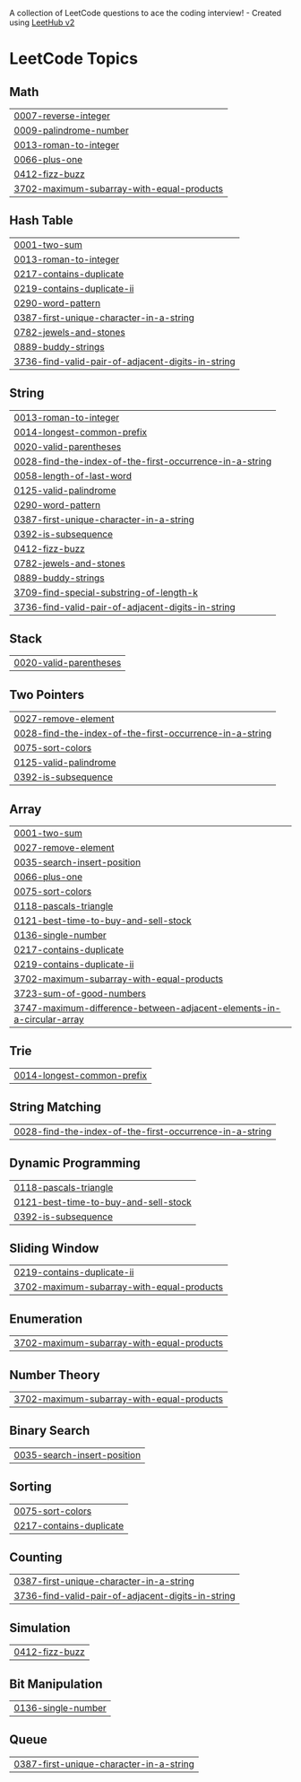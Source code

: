 A collection of LeetCode questions to ace the coding interview! - Created using [LeetHub v2](https://github.com/arunbhardwaj/LeetHub-2.0)
<!---LeetCode Topics Start-->
# LeetCode Topics
## Math
|  |
| ------- |
| [0007-reverse-integer](https://github.com/Shahnawazkhan423/LeetCode/tree/master/0007-reverse-integer) |
| [0009-palindrome-number](https://github.com/Shahnawazkhan423/LeetCode/tree/master/0009-palindrome-number) |
| [0013-roman-to-integer](https://github.com/Shahnawazkhan423/LeetCode/tree/master/0013-roman-to-integer) |
| [0066-plus-one](https://github.com/Shahnawazkhan423/LeetCode/tree/master/0066-plus-one) |
| [0412-fizz-buzz](https://github.com/Shahnawazkhan423/LeetCode/tree/master/0412-fizz-buzz) |
| [3702-maximum-subarray-with-equal-products](https://github.com/Shahnawazkhan423/LeetCode/tree/master/3702-maximum-subarray-with-equal-products) |
## Hash Table
|  |
| ------- |
| [0001-two-sum](https://github.com/Shahnawazkhan423/LeetCode/tree/master/0001-two-sum) |
| [0013-roman-to-integer](https://github.com/Shahnawazkhan423/LeetCode/tree/master/0013-roman-to-integer) |
| [0217-contains-duplicate](https://github.com/Shahnawazkhan423/LeetCode/tree/master/0217-contains-duplicate) |
| [0219-contains-duplicate-ii](https://github.com/Shahnawazkhan423/LeetCode/tree/master/0219-contains-duplicate-ii) |
| [0290-word-pattern](https://github.com/Shahnawazkhan423/LeetCode/tree/master/0290-word-pattern) |
| [0387-first-unique-character-in-a-string](https://github.com/Shahnawazkhan423/LeetCode/tree/master/0387-first-unique-character-in-a-string) |
| [0782-jewels-and-stones](https://github.com/Shahnawazkhan423/LeetCode/tree/master/0782-jewels-and-stones) |
| [0889-buddy-strings](https://github.com/Shahnawazkhan423/LeetCode/tree/master/0889-buddy-strings) |
| [3736-find-valid-pair-of-adjacent-digits-in-string](https://github.com/Shahnawazkhan423/LeetCode/tree/master/3736-find-valid-pair-of-adjacent-digits-in-string) |
## String
|  |
| ------- |
| [0013-roman-to-integer](https://github.com/Shahnawazkhan423/LeetCode/tree/master/0013-roman-to-integer) |
| [0014-longest-common-prefix](https://github.com/Shahnawazkhan423/LeetCode/tree/master/0014-longest-common-prefix) |
| [0020-valid-parentheses](https://github.com/Shahnawazkhan423/LeetCode/tree/master/0020-valid-parentheses) |
| [0028-find-the-index-of-the-first-occurrence-in-a-string](https://github.com/Shahnawazkhan423/LeetCode/tree/master/0028-find-the-index-of-the-first-occurrence-in-a-string) |
| [0058-length-of-last-word](https://github.com/Shahnawazkhan423/LeetCode/tree/master/0058-length-of-last-word) |
| [0125-valid-palindrome](https://github.com/Shahnawazkhan423/LeetCode/tree/master/0125-valid-palindrome) |
| [0290-word-pattern](https://github.com/Shahnawazkhan423/LeetCode/tree/master/0290-word-pattern) |
| [0387-first-unique-character-in-a-string](https://github.com/Shahnawazkhan423/LeetCode/tree/master/0387-first-unique-character-in-a-string) |
| [0392-is-subsequence](https://github.com/Shahnawazkhan423/LeetCode/tree/master/0392-is-subsequence) |
| [0412-fizz-buzz](https://github.com/Shahnawazkhan423/LeetCode/tree/master/0412-fizz-buzz) |
| [0782-jewels-and-stones](https://github.com/Shahnawazkhan423/LeetCode/tree/master/0782-jewels-and-stones) |
| [0889-buddy-strings](https://github.com/Shahnawazkhan423/LeetCode/tree/master/0889-buddy-strings) |
| [3709-find-special-substring-of-length-k](https://github.com/Shahnawazkhan423/LeetCode/tree/master/3709-find-special-substring-of-length-k) |
| [3736-find-valid-pair-of-adjacent-digits-in-string](https://github.com/Shahnawazkhan423/LeetCode/tree/master/3736-find-valid-pair-of-adjacent-digits-in-string) |
## Stack
|  |
| ------- |
| [0020-valid-parentheses](https://github.com/Shahnawazkhan423/LeetCode/tree/master/0020-valid-parentheses) |
## Two Pointers
|  |
| ------- |
| [0027-remove-element](https://github.com/Shahnawazkhan423/LeetCode/tree/master/0027-remove-element) |
| [0028-find-the-index-of-the-first-occurrence-in-a-string](https://github.com/Shahnawazkhan423/LeetCode/tree/master/0028-find-the-index-of-the-first-occurrence-in-a-string) |
| [0075-sort-colors](https://github.com/Shahnawazkhan423/LeetCode/tree/master/0075-sort-colors) |
| [0125-valid-palindrome](https://github.com/Shahnawazkhan423/LeetCode/tree/master/0125-valid-palindrome) |
| [0392-is-subsequence](https://github.com/Shahnawazkhan423/LeetCode/tree/master/0392-is-subsequence) |
## Array
|  |
| ------- |
| [0001-two-sum](https://github.com/Shahnawazkhan423/LeetCode/tree/master/0001-two-sum) |
| [0027-remove-element](https://github.com/Shahnawazkhan423/LeetCode/tree/master/0027-remove-element) |
| [0035-search-insert-position](https://github.com/Shahnawazkhan423/LeetCode/tree/master/0035-search-insert-position) |
| [0066-plus-one](https://github.com/Shahnawazkhan423/LeetCode/tree/master/0066-plus-one) |
| [0075-sort-colors](https://github.com/Shahnawazkhan423/LeetCode/tree/master/0075-sort-colors) |
| [0118-pascals-triangle](https://github.com/Shahnawazkhan423/LeetCode/tree/master/0118-pascals-triangle) |
| [0121-best-time-to-buy-and-sell-stock](https://github.com/Shahnawazkhan423/LeetCode/tree/master/0121-best-time-to-buy-and-sell-stock) |
| [0136-single-number](https://github.com/Shahnawazkhan423/LeetCode/tree/master/0136-single-number) |
| [0217-contains-duplicate](https://github.com/Shahnawazkhan423/LeetCode/tree/master/0217-contains-duplicate) |
| [0219-contains-duplicate-ii](https://github.com/Shahnawazkhan423/LeetCode/tree/master/0219-contains-duplicate-ii) |
| [3702-maximum-subarray-with-equal-products](https://github.com/Shahnawazkhan423/LeetCode/tree/master/3702-maximum-subarray-with-equal-products) |
| [3723-sum-of-good-numbers](https://github.com/Shahnawazkhan423/LeetCode/tree/master/3723-sum-of-good-numbers) |
| [3747-maximum-difference-between-adjacent-elements-in-a-circular-array](https://github.com/Shahnawazkhan423/LeetCode/tree/master/3747-maximum-difference-between-adjacent-elements-in-a-circular-array) |
## Trie
|  |
| ------- |
| [0014-longest-common-prefix](https://github.com/Shahnawazkhan423/LeetCode/tree/master/0014-longest-common-prefix) |
## String Matching
|  |
| ------- |
| [0028-find-the-index-of-the-first-occurrence-in-a-string](https://github.com/Shahnawazkhan423/LeetCode/tree/master/0028-find-the-index-of-the-first-occurrence-in-a-string) |
## Dynamic Programming
|  |
| ------- |
| [0118-pascals-triangle](https://github.com/Shahnawazkhan423/LeetCode/tree/master/0118-pascals-triangle) |
| [0121-best-time-to-buy-and-sell-stock](https://github.com/Shahnawazkhan423/LeetCode/tree/master/0121-best-time-to-buy-and-sell-stock) |
| [0392-is-subsequence](https://github.com/Shahnawazkhan423/LeetCode/tree/master/0392-is-subsequence) |
## Sliding Window
|  |
| ------- |
| [0219-contains-duplicate-ii](https://github.com/Shahnawazkhan423/LeetCode/tree/master/0219-contains-duplicate-ii) |
| [3702-maximum-subarray-with-equal-products](https://github.com/Shahnawazkhan423/LeetCode/tree/master/3702-maximum-subarray-with-equal-products) |
## Enumeration
|  |
| ------- |
| [3702-maximum-subarray-with-equal-products](https://github.com/Shahnawazkhan423/LeetCode/tree/master/3702-maximum-subarray-with-equal-products) |
## Number Theory
|  |
| ------- |
| [3702-maximum-subarray-with-equal-products](https://github.com/Shahnawazkhan423/LeetCode/tree/master/3702-maximum-subarray-with-equal-products) |
## Binary Search
|  |
| ------- |
| [0035-search-insert-position](https://github.com/Shahnawazkhan423/LeetCode/tree/master/0035-search-insert-position) |
## Sorting
|  |
| ------- |
| [0075-sort-colors](https://github.com/Shahnawazkhan423/LeetCode/tree/master/0075-sort-colors) |
| [0217-contains-duplicate](https://github.com/Shahnawazkhan423/LeetCode/tree/master/0217-contains-duplicate) |
## Counting
|  |
| ------- |
| [0387-first-unique-character-in-a-string](https://github.com/Shahnawazkhan423/LeetCode/tree/master/0387-first-unique-character-in-a-string) |
| [3736-find-valid-pair-of-adjacent-digits-in-string](https://github.com/Shahnawazkhan423/LeetCode/tree/master/3736-find-valid-pair-of-adjacent-digits-in-string) |
## Simulation
|  |
| ------- |
| [0412-fizz-buzz](https://github.com/Shahnawazkhan423/LeetCode/tree/master/0412-fizz-buzz) |
## Bit Manipulation
|  |
| ------- |
| [0136-single-number](https://github.com/Shahnawazkhan423/LeetCode/tree/master/0136-single-number) |
## Queue
|  |
| ------- |
| [0387-first-unique-character-in-a-string](https://github.com/Shahnawazkhan423/LeetCode/tree/master/0387-first-unique-character-in-a-string) |
<!---LeetCode Topics End-->